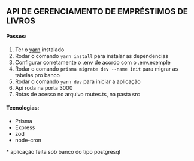 <h2>API DE GERENCIAMENTO DE EMPRÉSTIMOS DE LIVROS</h2>

<h4>Passos:</h4>

<ol> 
    <li>Ter o <a href="https://classic.yarnpkg.com/lang/en/docs/install/#windows-stable">yarn</a> instalado</li>
    <li>Rodar o comando <code>yarn install</code> para instalar as dependencias</li>
    <li>Configurar corretamente o .env de acordo com o .env.exemple</li>
    <li>Rodar o comando <code>prisma migrate dev --name init</code> para migrar as tabelas pro banco</li>
    <li>Rodar o comando <code>yarn dev</code> para iniciar a aplicação</li>
    <li>Api roda na porta 3000</li>
    <li>Rotas de acesso no arquivo routes.ts, na pasta src</li>
</ol>

<h4>Tecnologias:</h4>

<ul>
    <li>Prisma</li>
    <li>Express</li>
    <li>zod</li>
    <li>node-cron</li>
</ul>

<p>* aplicação feita sob banco do tipo postgresql</p>
